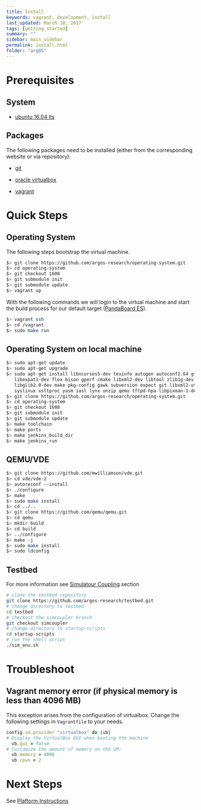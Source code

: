 ```yaml
---
title: Install
keywords: vagrant, development, install
last_updated: March 10, 2017
tags: [getting_started]
summary: ""
sidebar: main_sidebar
permalink: install.html
folder: "argOS"
---
```


# Prerequisites

## System

* [ubuntu 16.04 lts](https://www.ubuntu.com/download/desktop)

## Packages

The following packages need to be installed (either from the corresponding
  website or via repository):

* [git](https://git-scm.com/)

* [oracle virtualbox](https://www.virtualbox.org)

* [vagrant](https://www.vagrantup.com)

# Quick Steps

## Operating System
The following steps bootstrap the virtual machine.
```sh
$> git clone https://github.com/argos-research/operating-system.git
$> cd operating-system
$> git checkout 1608
$> git submodule init
$> git submodule update
$> vagrant up
```

With the following commands we will login to the virtual machine and start the build process for our default target ([PandaBoard ES](http://pandaboard.org/)).
```sh
$> vagrant ssh
$> cd /vagrant
$> sudo make run
```

## Operating System on local machine
```sh
$> sudo apt-get update
$> sudo apt-get upgrade
$> sudo apt-get install libncurses5-dev texinfo autogen autoconf2.64 g++ \
   libexpat1-dev flex bison gperf cmake libxml2-dev libtool zlib1g-dev \
   libglib2.0-dev make pkg-config gawk subversion expect git libxml2-utils \
   syslinux xsltproc yasm iasl lynx unzip qemu tftpd-hpa libpixman-1-dev
$> git clone https://github.com/argos-research/operating-system.git
$> cd operating-system
$> git checkout 1608
$> git submodule init
$> git submodule update
$> make toolchain
$> make ports
$> make jenkins_build_dir
$> make jenkins_run
```

## QEMU/VDE
```sh
$> git clone https://github.com/mwilliamson/vde.git
$> cd vde/vde-2
$> autoreconf --install
$> ./configure
$> make
$> sudo make install
$> cd ../..
$> git clone https://github.com/qemu/qemu.git
$> cd qemu
$> mkdir build
$> cd build
$> ../configure
$> make -j
$> sudo make install
$> sudo ldconfig
```

## Testbed
For more information see [Simulatour Coupling](/sim-coupling.html) section
```sh
# clone the testbed repository
git clone https://github.com/argos-research/testbed.git
# change directory to testbed
cd testbed
# checkout the simcoupler branch
git checkout simcoupler
# change directory to startup-scripts
cd startup-scripts
# run the shell script
./sim_env.sh
```

# Troubleshoot

## Vagrant memory error (if physical memory is less than 4096 MB)

This exception arises from the configuration of virtualbox. Change the following settings in `Vagrantfile` to your needs.

```ruby
config.vm.provider "virtualbox" do |vb|
# Display the VirtualBox GUI when booting the machine
  vb.gui = false
# Customize the amount of memory on the VM:
  vb.memory = 4096
  vb.cpus = 2
```

# Next Steps

See [Plaftorm Instructions](/platforms.html)
